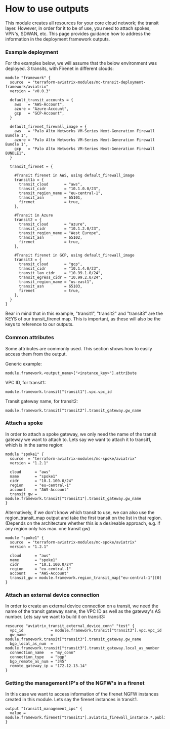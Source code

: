 # How to use outputs
This module creates all resources for your core cloud network; the transit layer. However, in order for it to be of use, you need to attach spokes, VPN's, SDWAN, etc. This page provides guidance how to address the information in the deployment framework outputs.

### Example deployment
For the examples below, we will assume that the below environment was deployed. 3 transits, with Firenet in different clouds:

```
module "framework" {
  source  = "terraform-aviatrix-modules/mc-transit-deployment-framework/aviatrix"
  version = "v0.0.3"

  default_transit_accounts = {
    aws   = "AWS-Account",
    azure = "Azure-Account",
    gcp   = "GCP-Account",
  }

  default_firenet_firewall_image = {
    aws   = "Palo Alto Networks VM-Series Next-Generation Firewall Bundle 1",
    azure = "Palo Alto Networks VM-Series Next-Generation Firewall Bundle 1",
    gcp   = "Palo Alto Networks VM-Series Next-Generation Firewall BUNDLE1",
  }

  transit_firenet = {

    #Transit firenet in AWS, using default_firewall_image
    transit1a = {          
      transit_cloud       = "aws",
      transit_cidr        = "10.1.0.0/23",
      transit_region_name = "eu-central-1",
      transit_asn         = 65101,
      firenet             = true,
    },

    #Transit in Azure
    transit2 = {
      transit_cloud       = "azure",
      transit_cidr        = "10.1.2.0/23",
      transit_region_name = "West Europe",
      transit_asn         = 65102,
      firenet             = true,
    },

    #Transit firenet in GCP, using default_firewall_image
    transit3 = {
      transit_cloud       = "gcp",
      transit_cidr        = "10.1.4.0/23",
      transit_lan_cidr    = "10.99.1.0/24",
      transit_egress_cidr = "10.99.2.0/24",
      transit_region_name = "us-east1",
      transit_asn         = 65103,
      firenet             = true,
    },    
  }
}
```
Bear in mind that in this example, "transit1", "transit2" and "transit3" are the KEYS of our transit_firenet map. This is important, as these will also be the keys to reference to our outputs.

### Common attributes
Some attributes are commonly used. This section shows how to easily access them from the output.

Generic example:
```
module.framework.<output_name>["<instance_key>"].attribute
```

VPC ID, for transit1:
```
module.framework.transit["transit1"].vpc.vpc_id
```

Transit gateway name, for transit2:
```
module.framework.transit["transit2"].transit_gateway.gw_name
```

### Attach a spoke
In order to attach a spoke gateway, we only need the name of the transit gateway we want to attach to. Lets say we want to attach it to transit1, which is in the same region:
```
module "spoke1" {
  source  = "terraform-aviatrix-modules/mc-spoke/aviatrix"
  version = "1.2.1"

  cloud      = "aws"
  name       = "spoke1"
  cidr       = "10.1.100.0/24"
  region     = "eu-central-1"
  account    = "AWS-Account"
  transit_gw = module.framework.transit["transit1"].transit_gateway.gw_name
}
```

Alternatively, if we don't know which transit to use, we can also use the region_transit_map output and take the first transit on the list in that region. (Depends on the architecture whether this is a desireable approach, e.g. if any region only has max. one transit gw)

```
module "spoke1" {
  source  = "terraform-aviatrix-modules/mc-spoke/aviatrix"
  version = "1.2.1"

  cloud      = "aws"
  name       = "spoke1"
  cidr       = "10.1.100.0/24"
  region     = "eu-central-1"
  account    = "AWS-Account"
  transit_gw = module.framework.region_transit_map["eu-central-1"][0]
}
```

### Attach an external device connection
In order to create an external device connection on a transit, we need the name of the transit gateway name, the VPC ID as well as the gateway's AS number. Lets say we want to build it on transit3:

```
resource "aviatrix_transit_external_device_conn" "test" {
  vpc_id            = module.framework.transit["transit3"].vpc.vpc_id
  gw_name           = module.framework.transit["transit3"].transit_gateway.gw_name
  bgp_local_as_num  = module.framework.transit["transit3"].transit_gateway.local_as_number
  connection_name   = "my_conn"
  connection_type   = "bgp"
  bgp_remote_as_num = "345"
  remote_gateway_ip = "172.12.13.14"
}
```

### Getting the management IP's of the NGFW's in a firenet
In this case we want to access information of the firenet NGFW instances created in this module. Lets say the firenet instances in transit1.

```
output "transit1_management_ips" {
  value = module.framework.firenet["transit1"].aviatrix_firewall_instance.*.public_ip
}
```
